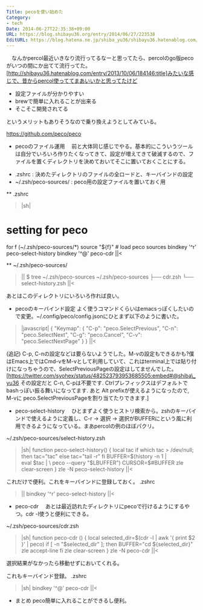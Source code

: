 ```yaml
---
Title: pecoを使い始めた
Category:
- tech
Date: 2014-06-27T22:35:38+09:00
URL: https://blog.shibayu36.org/entry/2014/06/27/223538
EditURL: https://blog.hatena.ne.jp/shiba_yu36/shibayu36.hatenablog.com/atom/entry/12921228815726970172
---
```


　なんかpercol最近いきなり流行ってるなーと思ってたら、percolのgo版pecoがいつの間にか出てて流行ってた。[http://shibayu36.hatenablog.com/entry/2013/10/06/184146:title]みたいな感じで、昔からpercol使っててまあいいかと思ってたけど

- 設定ファイルが分かりやすい
- brewで簡単に入れることが出来る
- そこそこ開発されてる

というメリットもありそうなので乗り換えようとしてみている。

https://github.com/peco/peco


* pecoのファイル運用
　前と大体同じ感じでやる。基本的にこういうツールは自分でいろいろ作りたくなってきて、設定が増えてきて破滅するので、ファイルを置くディレクトリを決めておいてそこに置いておくことにする。

- .zshrc : 決めたディレクトリのファイルの全ロードと、キーバインドの設定
- ~/.zsh/peco-sources/ : peco用の設定ファイルを置いておく用

** .zshrc
>|sh|
# setting for peco
for f (~/.zsh/peco-sources/*) source "${f}" # load peco sources
bindkey '^r' peco-select-history
bindkey '^@' peco-cdr
||<

** ~/.zsh/peco-sources/
>||
$ tree ~/.zsh/peco-sources
~/.zsh/peco-sources
├── cdr.zsh
└── select-history.zsh
||<

あとはこのディレクトリにいろいろ作れば良い。

* pecoのキーバインド設定
よく使うコマンドくらいはemacsっぽくしたいので変更。~/.config/peco/config.jsonにひとまず以下のように書いた。

>|javascript|
{
    "Keymap": {
        "C-p": "peco.SelectPrevious",
        "C-n": "peco.SelectNext",
        "C-g": "peco.Cancel",
        "C-v": "peco.SelectNextPage"
    }
}
||<

(追記)
C-p, C-nの設定などは要らないようでした。M-vの設定もできるかも?僕はEmacs上ではCmd-vをM-vとして利用していて、これはterminal上では貼り付けになっちゃうので、SelectPreviousPageの設定はしてませんでした。
[https://twitter.com/syohex/status/482523793953685505:embed#@shiba\_yu36 その設定だと C-n, C-pは不要です. Ctrlプレフィックスはデフォルトでbashっぽい振る舞いになってます. あと Alt prefixが使えるようになったので, M-vに peco.SelectPreviousPageを割り当てたりできます.]



* peco-select-history
　ひとまずよく使うヒストリ検索から。zshのキーバインドで使えるように定義し、C-r -> 選択 -> 選択がBUFFERにという風に利用できるようになっている。まあpercolの例のほぼパクリ。

~/.zsh/peco-sources/select-history.zsh
>|sh|
function peco-select-history() {
    local tac
    if which tac > /dev/null; then
        tac="tac"
    else
        tac="tail -r"
    fi
    BUFFER=$(history -n 1 | \
        eval $tac | \
        peco --query "$LBUFFER")
    CURSOR=$#BUFFER
    zle clear-screen
}
zle -N peco-select-history
||<

これだけで便利。これをキーバインドに登録しておく。
.zshrc
>||
bindkey '^r' peco-select-history
||<


* peco-cdr
　あとは最近訪れたディレクトリにpecoで行けるようにするやつ。cdr -l使うと便利にできる。

~/.zsh/peco-sources/cdr.zsh
>|sh|
function peco-cdr () {
    local selected_dir=$(cdr -l | awk '{ print $2 }' | peco)
    if [ -n "$selected_dir" ]; then
        BUFFER="cd ${selected_dir}"
        zle accept-line
    fi
    zle clear-screen
}
zle -N peco-cdr
||<

選択結果がなかったら移動せずにおいてくれる。

これもキーバインド登録。
.zshrc
>|sh|
bindkey '^@' peco-cdr
||<


* まとめ
peco簡単に入れることができるし便利。
